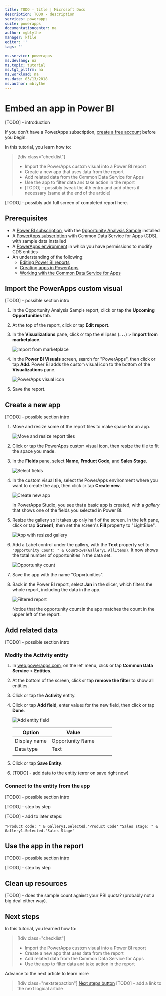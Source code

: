 ```yaml
---
title: TODO - title | Microsoft Docs
description: TODO - description 
services: powerapps
suite: powerapps
documentationcenter: na
author: mgblythe
manager: kfile
editor: ''
tags: ''

ms.service: powerapps
ms.devlang: na
ms.topic: tutorial
ms.tgt_pltfrm: na
ms.workload: na
ms.date: 03/13/2018
ms.author: mblythe
---
```


# Embed an app in Power BI

[TODO] - introduction

If you don't have a PowerApps subscription, [create a free account](../signup-for-powerapps.md) before you begin.

In this tutorial, you learn how to:
> [!div class="checklist"]
> * Import the PowerApps custom visual into a Power BI report
> * Create a new app that uses data from the report
> * Add related data from the Common Data Service for Apps 
> * Use the app to filter data and take action in the report
> * [TODO] - possibly tweak the 4th entry and add others if necessary (same at the end of the article)

[TODO] - possibly add full screen of completed report here.

## Prerequisites

* A [Power BI subscription](https://docs.microsoft.com/power-bi/service-self-service-signup-for-power-bi), with the [Opportunity Analysis Sample](https://docs.microsoft.com/power-bi/sample-opportunity-analysis#get-the-content-pack-for-this-sample) installed
* A [PowerApps subscription](../signup-for-powerapps.md) with Common Data Service for Apps (CDS), with sample data installed
* A [PowerApps environment](../../administrator/environments-overview.md) in which you have permissions to modify CDS entities
* An understanding of the following:
    * [Editing Power BI reports](https://docs.microsoft.com/power-bi/service-the-report-editor-take-a-tour)
    * [Creating apps in PowerApps](data-platform-create-app-scratch.md)
    * [Working with the Common Data Service for Apps](../common-data-service/data-platform-intro.md)

## Import the PowerApps custom visual
[TODO] - possible section intro

1. In the Opportunity Analysis Sample report, click or tap the **Upcoming Opportunities** tab.

2. At the top of the report, click or tap **Edit report**.

3. In the **Visualizations** pane, click or tap the ellipses (**. . .**) > **Import from marketplace**. 

    ![Import from marketplace](media/embed-powerapps-powerbi/import-visual.png)

4. In the **Power BI Visuals** screen, search for "PowerApps", then click or tap **Add**. Power BI adds the custom visual icon to the bottom of the **Visualizations** pane.

    ![PowerApps visual icon](media/embed-powerapps-powerbi/powerapps-icon.png)

5. Save the report.

## Create a new app
[TODO] - possible section intro

1. Move and resize some of the report tiles to make space for an app.

    ![Move and resize report tiles](media/embed-powerapps-powerbi/move-resize.png)

2. Click or tap the PowerApps custom visual icon, then resize the tile to fit the space you made.

3. In the **Fields** pane, select **Name**, **Product Code**, and **Sales Stage**. 

    ![Select fields](media/embed-powerapps-powerbi/select-fields.png)

4. In the custom visual tile, select the PowerApps environment where you want to create the app, then click or tap **Create new**.

    ![Create new app](media/embed-powerapps-powerbi/create-new-app.png)

    In PowerApps Studio, you see that a basic app is created, with a *gallery* that shows one of the fields you selected in Power BI.

5.  Resize the gallery so it takes up only half of the screen. In the left pane, click or tap **Screen1**, then set the screen's **Fill** property to "LightBlue".

    ![App with resized gallery](media/embed-powerapps-powerbi/app-gallery.png)

6. Add a Label control under the gallery, with the **Text** property set to `"Opportunity Count: " & CountRows(Gallery1.AllItems)`. It now shows the total number of opportunities in the data set.

    ![Opportunity count](media/embed-powerapps-powerbi/opportunity-count.png)

7. Save the app with the name "Opportunities". 

8. Back in the Power BI report, select **Jan** in the slicer, which filters the whole report, including the data in the app. 

    ![Filtered report](media/embed-powerapps-powerbi/filtered-report.png)

    Notice that the opportunity count in the app matches the count in the upper left of the report.
 
## Add related data
[TODO] - possible section intro

### Modify the Activity entity

1. In [web.powerapps.com](https://web.powerapps.com), on the left menu, click or tap **Common Data Service** > **Entities**.  

2. At the bottom of the screen, click or tap **remove the filter** to show all entities.

3. Click or tap the **Activity** entity.

4. Click or tap **Add field**, enter values for the new field, then click or tap **Done**.

    ![Add entity field](media/embed-powerapps-powerbi/add-entity-field.png)

    | Option       | Value            |   |   |   |
    |--------------|------------------|---|---|---|
    | Display name | Opportunity Name |   |   |   |
    | Data type    | Text             |   |   |   |
    |              |                  |   |   |   |

5. Click or tap **Save Entity**.

6. [TODO] - add data to the entity (error on save right now)

### Connect to the entity from the app
[TODO] - possible section intro

[TODO] - step by step

[TODO] - add to later steps:

`"Product code: " & Gallery1.Selected.'Product Code'`
`"Sales stage: " & Gallery1.Selected.'Sales Stage'`


## Use the app in the report
[TODO] - possible section intro

[TODO] - step by step

## Clean up resources
[TODO] - does the sample count against your PBI quota? (probably not a big deal either way).


## Next steps
In this tutorial, you learned how to:
> [!div class="checklist"]
> * Import the PowerApps custom visual into a Power BI report
> * Create a new app that uses data from the report
> * Add related data from the Common Data Service for Apps 
> * Use the app to filter data and take action in the report

Advance to the next article to learn more
> [!div class="nextstepaction"]
> [Next steps button]() [TODO] - add a link to the next logical article

